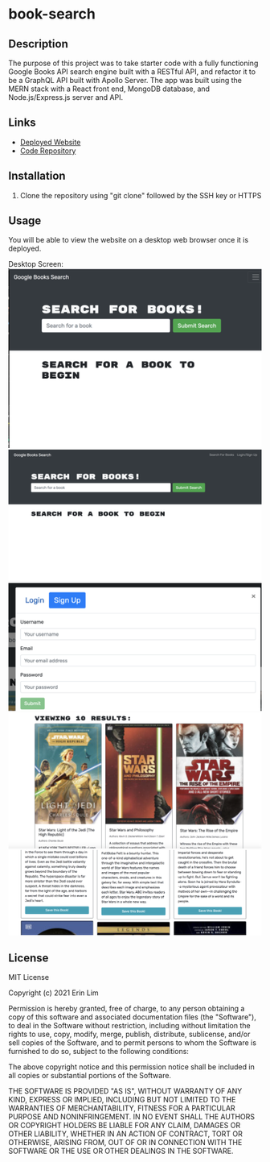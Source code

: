 # book-search

## Description

The purpose of this project was to take starter code with a fully functioning Google Books API search engine built with a RESTful API, and refactor it to be a GraphQL API built with Apollo Server. The app was built using the MERN stack with a React front end, MongoDB database, and Node.js/Express.js server and API.
## Links
- [Deployed Website](https://sheltered-bastion-96139.herokuapp.com/)
- [Code Repository](https://github.com/erinlim2001/book-search)

## Installation

1. Clone the repository using "git clone" followed by the SSH key or HTTPS 

## Usage

You will be able to view the website on a desktop web browser once it is deployed.

Desktop Screen:
![Book Search](./assets/1.png)
![Book Search](./assets/2.png)
![Book Search](./assets/3.png)
![Book Search](./assets/4.png)
![Book Search](./assets/5.png)


## License

MIT License

Copyright (c) 2021 Erin Lim

Permission is hereby granted, free of charge, to any person obtaining a copy
of this software and associated documentation files (the "Software"), to deal
in the Software without restriction, including without limitation the rights
to use, copy, modify, merge, publish, distribute, sublicense, and/or sell
copies of the Software, and to permit persons to whom the Software is
furnished to do so, subject to the following conditions:

The above copyright notice and this permission notice shall be included in all
copies or substantial portions of the Software.

THE SOFTWARE IS PROVIDED "AS IS", WITHOUT WARRANTY OF ANY KIND, EXPRESS OR
IMPLIED, INCLUDING BUT NOT LIMITED TO THE WARRANTIES OF MERCHANTABILITY,
FITNESS FOR A PARTICULAR PURPOSE AND NONINFRINGEMENT. IN NO EVENT SHALL THE
AUTHORS OR COPYRIGHT HOLDERS BE LIABLE FOR ANY CLAIM, DAMAGES OR OTHER
LIABILITY, WHETHER IN AN ACTION OF CONTRACT, TORT OR OTHERWISE, ARISING FROM,
OUT OF OR IN CONNECTION WITH THE SOFTWARE OR THE USE OR OTHER DEALINGS IN THE
SOFTWARE.